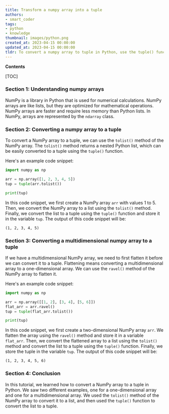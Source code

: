```yaml
---
title: Transform a numpy array into a tuple
authors:
- smart_coder
tags:
- python
- knowledge
thumbnail: images/python.png
created_at: 2023-04-15 00:00:00
updated_at: 2023-04-15 00:00:00
tldr: To convert a numpy array to tuple in Python, use the tuple() function.
---
```


**Contents**

[TOC]

### Section 1: Understanding numpy arrays

NumPy is a library in Python that is used for numerical calculations. NumPy arrays are like lists, but they are optimized for mathematical operations. NumPy arrays are faster and require less memory than Python lists. In NumPy, arrays are represented by the `ndarray` class.

### Section 2: Converting a numpy array to a tuple

To convert a NumPy array to a tuple, we can use the `tolist()` method of the NumPy array. The `tolist()` method returns a nested Python list, which can be easily converted to a tuple using the `tuple()` function.

Here's an example code snippet:

```python
import numpy as np

arr = np.array([1, 2, 3, 4, 5])
tup = tuple(arr.tolist())

print(tup)
```

In this code snippet, we first create a NumPy array `arr` with values 1 to 5. Then, we convert the NumPy array to a list using the `tolist()` method. Finally, we convert the list to a tuple using the `tuple()` function and store it in the variable `tup`. The output of this code snippet will be:

```
(1, 2, 3, 4, 5)
```

### Section 3: Converting a multidimensional numpy array to a tuple

If we have a multidimensional NumPy array, we need to first flatten it before we can convert it to a tuple. Flattening means converting a multidimensional array to a one-dimensional array. We can use the `ravel()` method of the NumPy array to flatten it.

Here's an example code snippet:

```python
import numpy as np

arr = np.array([[1, 2], [3, 4], [5, 6]])
flat_arr = arr.ravel()
tup = tuple(flat_arr.tolist())

print(tup)
```

In this code snippet, we first create a two-dimensional NumPy array `arr`. We flatten the array using the `ravel()` method and store it in a variable `flat_arr`. Then, we convert the flattened array to a list using the `tolist()` method and convert the list to a tuple using the `tuple()` function. Finally, we store the tuple in the variable `tup`. The output of this code snippet will be:

```
(1, 2, 3, 4, 5, 6)
```

### Section 4: Conclusion

In this tutorial, we learned how to convert a NumPy array to a tuple in Python. We saw two different examples, one for a one-dimensional array and one for a multidimensional array. We used the `tolist()` method of the NumPy array to convert it to a list, and then used the `tuple()` function to convert the list to a tuple.
